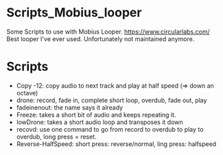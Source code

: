 # Scripts_Mobius_looper
Some Scripts to use with Mobius Looper. https://www.circularlabs.com/
Best looper I've ever used. Unfortunately not maintained anymore.

# Scripts
- Copy -12: copy audio to next track and play at half speed (=> down an octave)
- drone: record, fade in, complete short loop, overdub, fade out, play
- fadeinenout: the name says it already
- Freeze: takes a short bit of audio and keeps repeating it.
- lowDrone: takes a short audio loop and transposes it down
- recovd: use one command to go from record to overdub to play to overdub, long press = reset.
- Reverse-HalfSpeed: short press: reverse/normal, ling press: halfspeed
